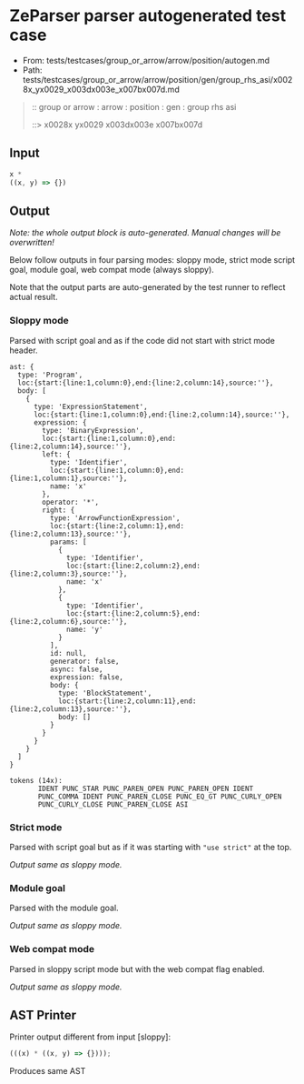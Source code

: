 # ZeParser parser autogenerated test case

- From: tests/testcases/group_or_arrow/arrow/position/autogen.md
- Path: tests/testcases/group_or_arrow/arrow/position/gen/group_rhs_asi/x0028x_yx0029_x003dx003e_x007bx007d.md

> :: group or arrow : arrow : position : gen : group rhs asi
>
> ::> x0028x yx0029 x003dx003e x007bx007d

## Input


`````js
x *
((x, y) => {})
`````

## Output

_Note: the whole output block is auto-generated. Manual changes will be overwritten!_

Below follow outputs in four parsing modes: sloppy mode, strict mode script goal, module goal, web compat mode (always sloppy).

Note that the output parts are auto-generated by the test runner to reflect actual result.

### Sloppy mode

Parsed with script goal and as if the code did not start with strict mode header.

`````
ast: {
  type: 'Program',
  loc:{start:{line:1,column:0},end:{line:2,column:14},source:''},
  body: [
    {
      type: 'ExpressionStatement',
      loc:{start:{line:1,column:0},end:{line:2,column:14},source:''},
      expression: {
        type: 'BinaryExpression',
        loc:{start:{line:1,column:0},end:{line:2,column:14},source:''},
        left: {
          type: 'Identifier',
          loc:{start:{line:1,column:0},end:{line:1,column:1},source:''},
          name: 'x'
        },
        operator: '*',
        right: {
          type: 'ArrowFunctionExpression',
          loc:{start:{line:2,column:1},end:{line:2,column:13},source:''},
          params: [
            {
              type: 'Identifier',
              loc:{start:{line:2,column:2},end:{line:2,column:3},source:''},
              name: 'x'
            },
            {
              type: 'Identifier',
              loc:{start:{line:2,column:5},end:{line:2,column:6},source:''},
              name: 'y'
            }
          ],
          id: null,
          generator: false,
          async: false,
          expression: false,
          body: {
            type: 'BlockStatement',
            loc:{start:{line:2,column:11},end:{line:2,column:13},source:''},
            body: []
          }
        }
      }
    }
  ]
}

tokens (14x):
       IDENT PUNC_STAR PUNC_PAREN_OPEN PUNC_PAREN_OPEN IDENT
       PUNC_COMMA IDENT PUNC_PAREN_CLOSE PUNC_EQ_GT PUNC_CURLY_OPEN
       PUNC_CURLY_CLOSE PUNC_PAREN_CLOSE ASI
`````

### Strict mode

Parsed with script goal but as if it was starting with `"use strict"` at the top.

_Output same as sloppy mode._

### Module goal

Parsed with the module goal.

_Output same as sloppy mode._

### Web compat mode

Parsed in sloppy script mode but with the web compat flag enabled.

_Output same as sloppy mode._

## AST Printer

Printer output different from input [sloppy]:

````js
(((x) * ((x, y) => {})));
````

Produces same AST
